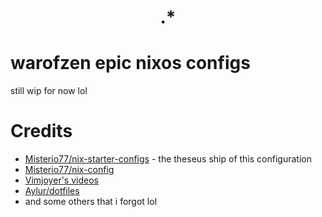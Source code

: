 <div align=center>

# .*

</div>

# warofzen epic nixos configs

still wip for now lol

# Credits

- [Misterio77/nix-starter-configs](https://github.com/Misterio77/nix-starter-configs/) - the theseus ship of this configuration
- [Misterio77/nix-config](https://github.com/Misterio77/nix-config/)
- [Vimjoyer's videos](https://www.youtube.com/@vimjoyer)
- [Aylur/dotfiles](https://github.com/Aylur/dotfiles)
- and some others that i forgot lol

